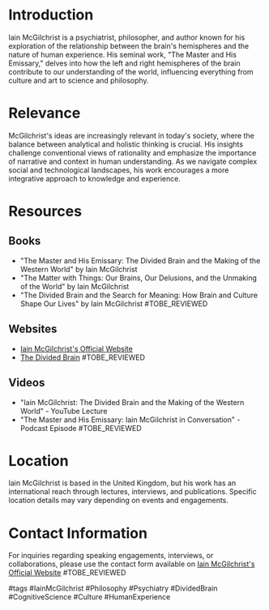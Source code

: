 # Introduction
Iain McGilchrist is a psychiatrist, philosopher, and author known for his exploration of the relationship between the brain's hemispheres and the nature of human experience. His seminal work, "The Master and His Emissary," delves into how the left and right hemispheres of the brain contribute to our understanding of the world, influencing everything from culture and art to science and philosophy.

# Relevance
McGilchrist's ideas are increasingly relevant in today's society, where the balance between analytical and holistic thinking is crucial. His insights challenge conventional views of rationality and emphasize the importance of narrative and context in human understanding. As we navigate complex social and technological landscapes, his work encourages a more integrative approach to knowledge and experience.

# Resources
## Books
- "The Master and His Emissary: The Divided Brain and the Making of the Western World" by Iain McGilchrist
- "The Matter with Things: Our Brains, Our Delusions, and the Unmaking of the World" by Iain McGilchrist
- "The Divided Brain and the Search for Meaning: How Brain and Culture Shape Our Lives" by Iain McGilchrist #TOBE_REVIEWED

## Websites
- [Iain McGilchrist's Official Website](https://www.iainmcgilchrist.com)
- [The Divided Brain](https://www.dividedbrain.com) #TOBE_REVIEWED

## Videos
- "Iain McGilchrist: The Divided Brain and the Making of the Western World" - YouTube Lecture
- "The Master and His Emissary: Iain McGilchrist in Conversation" - Podcast Episode #TOBE_REVIEWED

# Location
Iain McGilchrist is based in the United Kingdom, but his work has an international reach through lectures, interviews, and publications. Specific location details may vary depending on events and engagements.

# Contact Information
For inquiries regarding speaking engagements, interviews, or collaborations, please use the contact form available on [Iain McGilchrist's Official Website](https://www.iainmcgilchrist.com/contact) #TOBE_REVIEWED

#tags 
#IainMcGilchrist #Philosophy #Psychiatry #DividedBrain #CognitiveScience #Culture #HumanExperience
